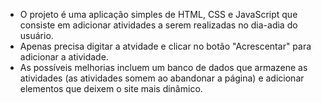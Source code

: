 - O projeto é uma aplicação simples de HTML, CSS e JavaScript que consiste em adicionar atividades a serem realizadas no dia-adia do usuário.
- Apenas precisa digitar a atvidade e clicar no botão "Acrescentar" para adicionar a atividade.
- As possíveis melhorias incluem um banco de dados que armazene as atividades (as atividades somem ao abandonar a página) e adicionar elementos que deixem o site mais dinâmico.
